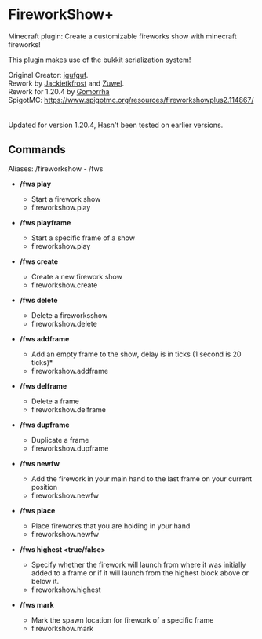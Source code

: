 # FireworkShow+
Minecraft plugin: Create a customizable fireworks show with minecraft fireworks!

This plugin makes use of the bukkit serialization system!

Original Creator: [igufguf](https://mcdev.igufguf.com).
<br>
Rework by [Jackietkfrost](https://am-x2.com) and [Zuwel](https://github.com/Zuwel).
<br>
Rework for 1.20.4 by [Gomorrha](https://gomorrha.dev)
<br>
SpigotMC: https://www.spigotmc.org/resources/fireworkshowplus2.114867/
<br>
<br>
<br>
Updated for version 1.20.4, Hasn't been tested on earlier versions.
<br>

## Commands
Aliases: /fireworkshow - /fws

* **/fws play <showname>**  
  - Start a firework show
  - fireworkshow.play
  
* **/fws playframe <showname> <frameid>**
  - Start a specific frame of a show
  - fireworkshow.play

* **/fws create <showname>**  
  - Create a new firework show
  - fireworkshow.create

* **/fws delete <showname>**  
  - Delete a fireworksshow
  - fireworkshow.delete

* **/fws addframe <showname> <delay>**  
  - Add an empty frame to the show, delay is in ticks (1 second is 20 ticks)*
  - fireworkshow.addframe

* **/fws delframe <showname> <frameid>**  
  - Delete a frame
  - fireworkshow.delframe

* **/fws dupframe <showname> <frameid>**  
  - Duplicate a frame
  - fireworkshow.dupframe

* **/fws newfw <showname>**  
  - Add the firework in your main hand to the last frame on your current position
  - fireworkshow.newfw
  
* **/fws place <showname> <frameid>**
  - Place fireworks that you are holding in your hand
  - fireworkshow.newfw

* **/fws highest <showname> <true/false>**
  - Specify whether the firework will launch from where it was initially added to a frame or if it will launch from the highest block above or below it.
  - fireworkshow.highest

* **/fws mark <showname> <frameid>**
  - Mark the spawn location for firework of a specific frame
  - fireworkshow.mark
